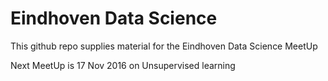 # Eindhoven Data Science
This github repo supplies material for the Eindhoven Data Science MeetUp

Next MeetUp is 17 Nov 2016 on Unsupervised learning

